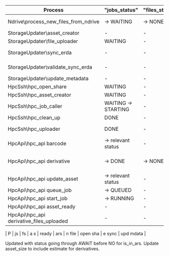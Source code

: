 | Process | "jobs_status" | "files_status" | "asset_size" | "hpc_ready" | "is_in_ars" | "has_new_file" | "has_open_share" | "erda_sync" | Update_metadata" |
|-------------|--------|----|----|----|---|----|----|-----------|------|
| Ndrive\process_new_files_from_ndrive | -> WAITING | -> NONE | -> file size | -> NO | -> AWAIT -> NO | -> YES | -> NO | -> NO | -> NO |
| StorageUpdater\asset_creator | - | - | not -1 | - | NO -> YES | -> YES | -> YES | - | - |
| StorageUpdater\file_uploader | WAITING | - | not -1 | - | - | YES -> AWAIT | YES | -> NO | - |
| StorageUpdater\sync_erda | - | - | - | - | - | AWAIT | - | NO -> AWAIT | - |
|  StorageUpdater\validate_sync_erda | - | - | - | - | - | -> NO | -> NO | AWAIT -> YES | - |
| StorageUpdater\update_metadata | - | - | - | - | - | - | - | - | YES -> NO |
| HpcSsh\hpc_open_share | WAITING | - | - | NO | YES | NO | NO -> YES | YES | - |
| HpcSsh\hpc_asset_creator | WAITING | - | - | NO -> AWAIT | YES | NO | YES | YES | - |
| HpcSsh\hpc_job_caller | WAITING -> STARTING | - | - | YES | - | - | - | - | - |
| HpcSsh\hpc_clean_up | DONE | - | - | YES -> NO | YES | - | - | - | - |
| HpcSsh\hpc_uploader | DONE | - | - | NO | YES | YES -> UPLOADING | YES | NO | - |
| HpcApi\hpc_api barcode | -> relevant status | - | - | - | - | - | - | - | -> YES |
| HpcApi\hpc_api derivative | -> DONE | -> NONE | -> parent size + estimate size | -> NO | -> AWAIT -> NO | -> NO | -> NO | -> NO | -> NO |
| HpcApi\hpc_api update_asset | -> relevant status | - | - | - | - | - | - | - | -> YES |
| HpcApi\hpc_api queue_job | -> QUEUED | - | - | - | - | - | - | - | - |
| HpcApi\hpc_api start_job | -> RUNNING| - | - | - | - | - | - | - | - |
| HpcApi\hpc_api asset_ready | - | - | - | -> YES | - | - | - | - | - |
| HpcApi\hpc_api derivative_files_uploaded | - | - | - | - | - | -> AWAIT | - | - | - |

| P | js | fs | a s | ready | ars | n file | open sha | e sync | upd mdata |

Updated with status going through AWAIT before NO for is_in_ars. Update asset_size to include estimate for derivatives.
